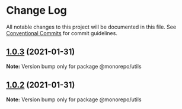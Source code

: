 # Change Log

All notable changes to this project will be documented in this file.
See [Conventional Commits](https://conventionalcommits.org) for commit guidelines.

## [1.0.3](https://github.com/grinsteindavid/lerna-monorepo-prototype/compare/@monorepo/utils@1.0.2...@monorepo/utils@1.0.3) (2021-01-31)

**Note:** Version bump only for package @monorepo/utils





## [1.0.2](https://github.com/grinsteindavid/lerna-monorepo-prototype/compare/@monorepo/utils@1.0.1...@monorepo/utils@1.0.2) (2021-01-31)

**Note:** Version bump only for package @monorepo/utils
